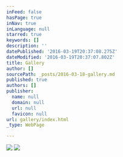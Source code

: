```yaml
---
inFeed: false
hasPage: true
inNav: true
inLanguage: null
starred: true
keywords: []
description: ''
datePublished: '2016-03-19T20:37:08.275Z'
dateModified: '2016-03-19T20:37:07.802Z'
title: Gallery
author: []
sourcePath: _posts/2016-03-18-gallery.md
published: true
authors: []
publisher:
  name: null
  domain: null
  url: null
  favicon: null
url: gallery/index.html
_type: WebPage

---
```

![](https://the-grid-user-content.s3-us-west-2.amazonaws.com/d2e58098-c0cc-4c1b-94da-ed3072ea818d.jpg)
![](https://the-grid-user-content.s3-us-west-2.amazonaws.com/6f5a6daf-21cb-4f35-a35c-a54e09fa05ce.jpg)